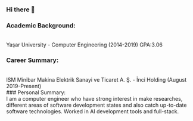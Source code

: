 ### Hi there 👋

### Academic Background:
<br>
Yaşar University - Computer Engineering (2014-2019) GPA:3.06

### Career Summary:
<br>
ISM Minibar Makina Elektrik Sanayi ve Ticaret A. Ş. - İnci Holding (August 2019-Present)
<br>
### Personal Summary:
<br>
I am a computer engineer who have strong interest in make researches, different areas of software development states and also catch up-to-date software technologies. Worked in AI development tools and full-stack.
<br>
<!--
**furkanizmirli96/furkanizmirli96** is a ✨ _special_ ✨ repository because its `README.md` (this file) appears on your GitHub profile.

Here are some ideas to get you started:

- 🔭 I’m currently working on ...
- 🌱 I’m currently learning ...
- 👯 I’m looking to collaborate on ...
- 🤔 I’m looking for help with ...
- 💬 Ask me about ...
- 📫 How to reach me: ...
- 😄 Pronouns: ...
- ⚡ Fun fact: ...
-->

